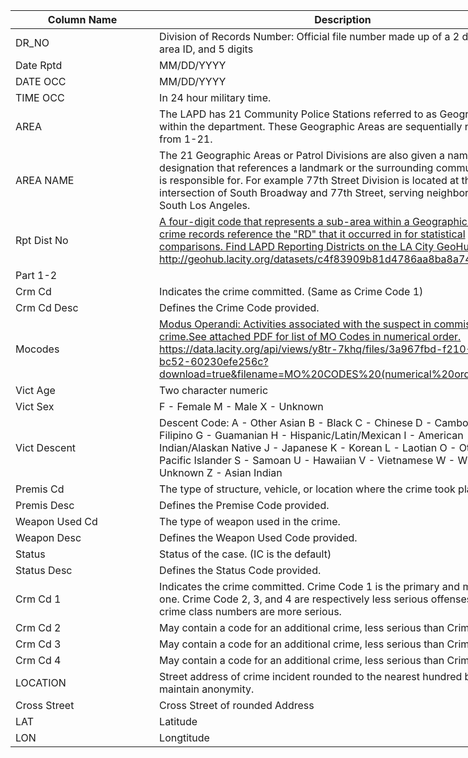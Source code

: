<div class="tg-wrap"><table id="tg-TR9U2" style="undefined;table-layout: fixed; width: 1499px">
<colgroup>
<col style="width: 252px">
<col style="width: 484px">
<col style="width: 763px">
</colgroup>
<thead>
  <tr>
    <th>Column Name</th>
    <th>Description</th>
    <th>Type</th>
  </tr>
</thead>
<tbody>
  <tr>
    <td>DR_NO</td>
    <td>Division   of Records Number: Official file number made up of a 2 digit year, area ID, and 5 digits</td>
    <td>Plain Text</td>
  </tr>
  <tr>
    <td>Date Rptd</td>
    <td>MM/DD/YYYY</td>
    <td>Date &amp; Time</td>
  </tr>
  <tr>
    <td>DATE OCC</td>
    <td>MM/DD/YYYY</td>
    <td>Date &amp; Time</td>
  </tr>
  <tr>
    <td>TIME OCC</td>
    <td>In 24 hour military time.</td>
    <td>Plain Text</td>
  </tr>
  <tr>
    <td>AREA</td>
    <td>The   LAPD has 21 Community Police Stations referred to as Geographic Areas within   the department. These Geographic Areas are sequentially numbered from 1-21.</td>
    <td>Plain Text</td>
  </tr>
  <tr>
    <td>AREA NAME</td>
    <td>The   21 Geographic Areas or Patrol Divisions are also given a name designation   that references a landmark or the surrounding community that it is   responsible for. For example 77th Street Division is located at the   intersection of South Broadway and 77th Street, serving neighborhoods in   South Los Angeles.</td>
    <td>Plain Text</td>
  </tr>
  <tr>
    <td>Rpt Dist No</td>
    <td><a href="http://geohub.lacity.org/datasets/c4f83909b81d4786aa8ba8a74a4b4db1_4" target="_blank" rel="noopener noreferrer">A four-digit code that represents a sub-area within a Geographic Area. All   crime records reference the "RD" that it occurred in for   statistical comparisons. Find LAPD Reporting Districts on the LA City GeoHub   at http://geohub.lacity.org/datasets/c4f83909b81d4786aa8ba8a74a4b4db1_4</a></td>
    <td>Plain Text</td>
  </tr>
  <tr>
    <td>Part 1-2</td>
    <td> </td>
    <td>Number</td>
  </tr>
  <tr>
    <td>Crm Cd</td>
    <td>Indicates   the crime committed. (Same as Crime Code 1)</td>
    <td>Plain Text</td>
  </tr>
  <tr>
    <td>Crm Cd Desc</td>
    <td>Defines   the Crime Code provided.</td>
    <td>Plain Text</td>
  </tr>
  <tr>
    <td>Mocodes</td>
    <td><a href="https://data.lacity.org/api/views/y8tr-7khq/files/3a967fbd-f210-4857-bc52-60230efe256c?download=true&filename=MO%20CODES%20(numerical%20order).pdf" target="_blank" rel="noopener noreferrer">Modus Operandi: Activities associated with the suspect in commission of   the crime.See attached PDF for list of MO Codes in numerical   order. https://data.lacity.org/api/views/y8tr-7khq/files/3a967fbd-f210-4857-bc52-60230efe256c?download=true&amp;filename=MO%20CODES%20(numerical%20order).pdf</a></td>
    <td>Plain Text</td>
  </tr>
  <tr>
    <td>Vict Age</td>
    <td>Two   character numeric</td>
    <td>Plain Text</td>
  </tr>
  <tr>
    <td>Vict Sex</td>
    <td>F   - Female M - Male X - Unknown</td>
    <td>Plain Text</td>
  </tr>
  <tr>
    <td>Vict Descent</td>
    <td>Descent   Code: A - Other Asian B - Black C - Chinese D - Cambodian F - Filipino G -   Guamanian H - Hispanic/Latin/Mexican I - American Indian/Alaskan Native J -   Japanese K - Korean L - Laotian O - Other P - Pacific Islander S - Samoan U -   Hawaiian V - Vietnamese W - White X - Unknown Z - Asian Indian</td>
    <td>Plain Text</td>
  </tr>
  <tr>
    <td>Premis Cd</td>
    <td>The   type of structure, vehicle, or location where the crime took place.</td>
    <td>Number</td>
  </tr>
  <tr>
    <td>Premis Desc</td>
    <td>Defines   the Premise Code provided.</td>
    <td>Plain Text</td>
  </tr>
  <tr>
    <td>Weapon Used Cd</td>
    <td>The   type of weapon used in the crime.</td>
    <td>Plain Text</td>
  </tr>
  <tr>
    <td>Weapon Desc</td>
    <td>Defines   the Weapon Used Code provided.</td>
    <td>Plain Text</td>
  </tr>
  <tr>
    <td>Status</td>
    <td>Status   of the case. (IC is the default)</td>
    <td>Plain Text</td>
  </tr>
  <tr>
    <td>Status Desc</td>
    <td>Defines   the Status Code provided.</td>
    <td>Plain Text</td>
  </tr>
  <tr>
    <td>Crm Cd 1</td>
    <td>Indicates   the crime committed. Crime Code 1 is the primary and most serious one. Crime Code 2, 3, and 4 are respectively less serious offenses. Lower crime class   numbers are more serious.</td>
    <td>Plain Text</td>
  </tr>
  <tr>
    <td>Crm Cd 2</td>
    <td>May   contain a code for an additional crime, less serious than Crime Code 1.</td>
    <td>Plain Text</td>
  </tr>
  <tr>
    <td>Crm Cd 3</td>
    <td>May   contain a code for an additional crime, less serious than Crime Code 1.</td>
    <td>Plain Text</td>
  </tr>
  <tr>
    <td>Crm Cd 4</td>
    <td>May   contain a code for an additional crime, less serious than Crime Code 1.</td>
    <td>Plain Text</td>
  </tr>
  <tr>
    <td>LOCATION</td>
    <td>Street   address of crime incident rounded to the nearest hundred block to maintain   anonymity.</td>
    <td>Plain Text</td>
  </tr>
  <tr>
    <td>Cross Street</td>
    <td>Cross   Street of rounded Address</td>
    <td>Plain Text</td>
  </tr>
  <tr>
    <td>LAT</td>
    <td>Latitude</td>
    <td>Number</td>
  </tr>
  <tr>
    <td>LON</td>
    <td>Longtitude</td>
    <td>Number</td>
  </tr>
</tbody>
</table></div>
